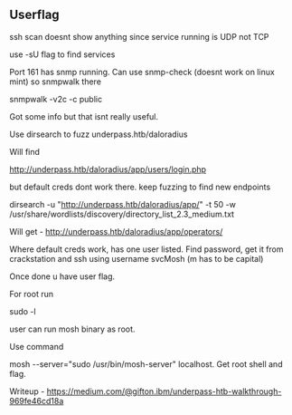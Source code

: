 ## Userflag

ssh scan doesnt show anything since service running is UDP not TCP 

use -sU flag to find services

Port 161 has snmp running. Can use snmp-check (doesnt work on linux mint) so snmpwalk there

snmpwalk -v2c -c public <target>

Got some info but that isnt really useful.

Use dirsearch to fuzz underpass.htb/daloradius

Will find 

http://underpass.htb/daloradius/app/users/login.php

but default creds dont work there. keep fuzzing to find new endpoints

dirsearch -u "http://underpass.htb/daloradius/app/" -t 50 -w /usr/share/wordlists/discovery/directory_list_2.3_medium.txt 

Will get - http://underpass.htb/daloradius/app/operators/

Where default creds work, has one user listed. Find password, get it from crackstation and ssh using username svcMosh (m has to be capital)

Once done u have user flag.

For root run

sudo -l

user can run mosh binary as root. 

Use command

mosh --server="sudo /usr/bin/mosh-server" localhost. Get root shell and flag.


Writeup - https://medium.com/@gifton.ibm/underpass-htb-walkthrough-969fe46cd18a